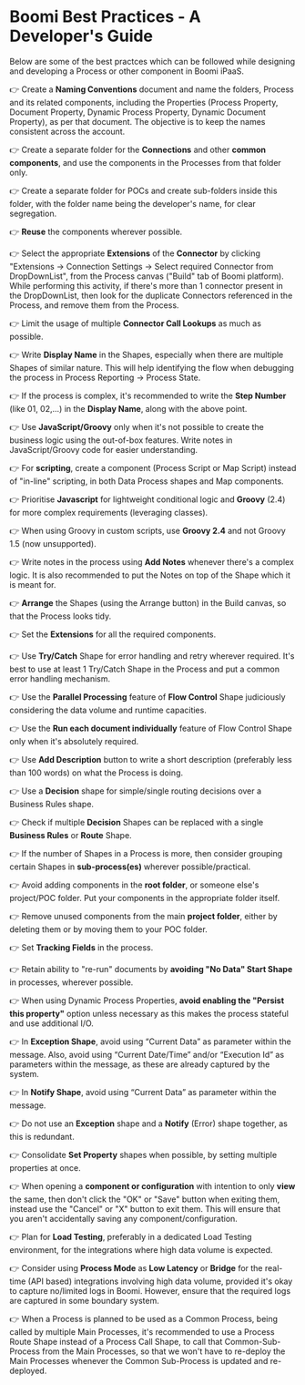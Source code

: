 # Boomi Best Practices - A Developer's Guide
Below are some of the best practces which can be followed while designing and developing a Process or other component in Boomi iPaaS.

:point_right: Create a **Naming Conventions** document and name the folders, Process and its related components, including the Properties (Process Property, Document Property, Dynamic Process Property, Dynamic Document Property), as per that document. The objective is to keep the names consistent across the account.

:point_right: Create a separate folder for the **Connections** and other **common components**, and use the components in the Processes from that folder only.

:point_right: Create a separate folder for POCs and create sub-folders inside this folder, with the folder name being the developer's name, for clear segregation.

:point_right: **Reuse** the components wherever possible.

:point_right: Select the appropriate **Extensions** of the **Connector** by clicking "Extensions → Connection Settings → Select required Connector from DropDownList", from the Process canvas ("Build" tab of Boomi platform).
While performing this activity, if there's more than 1 connector present in the DropDownList, then look for the duplicate Connectors referenced in the Process, and remove them from the Process.

:point_right: Limit the usage of multiple **Connector Call Lookups** as much as possible. 

:point_right: Write **Display Name** in the Shapes, especially when there are multiple Shapes of similar nature. This will help identifying the flow when debugging the process in Process Reporting → Process State. 

:point_right: If the process is complex, it's recommended to write the **Step Number** (like 01, 02,...) in the **Display Name**, along with the above point.

:point_right: Use **JavaScript/Groovy** only when it's not possible to create the business logic using the out-of-box features. Write notes in JavaScript/Groovy code for easier understanding.

:point_right: For **scripting**, create a component (Process Script or Map Script) instead of "in-line" scripting, in both Data Process shapes and Map components.

:point_right: Prioritise **Javascript** for lightweight conditional logic and **Groovy** (2.4) for more complex requirements (leveraging classes).

:point_right: When using Groovy in custom scripts, use **Groovy 2.4** and not Groovy 1.5 (now unsupported).

:point_right: Write notes in the process using **Add Notes** whenever there's a complex logic. It is also recommended to put the Notes on top of the Shape which it is meant for.

:point_right: **Arrange** the Shapes (using the Arrange button) in the Build canvas, so that the Process looks tidy.

:point_right: Set the **Extensions** for all the required components.

:point_right: Use **Try/Catch** Shape for error handling and retry wherever required. It's best to use at least 1 Try/Catch Shape in the Process and put a common error handling mechanism.

:point_right: Use the **Parallel Processing** feature of **Flow Control** Shape judiciously considering the data volume and runtime capacities.

:point_right: Use the **Run each document individually** feature of Flow Control Shape only when it's absolutely required.

:point_right: Use **Add Description** button to write a short description (preferably less than 100 words) on what the Process is doing.

:point_right: Use a **Decision** shape for simple/single routing decisions over a Business Rules shape.

:point_right: Check if multiple **Decision** Shapes can be replaced with a single **Business Rules** or **Route** Shape.

:point_right: If the number of Shapes in a Process is more, then consider grouping certain Shapes in **sub-process(es)** wherever possible/practical.

:point_right: Avoid adding components in the **root folder**, or someone else's project/POC folder. Put your components in the appropriate folder itself. 

:point_right: Remove unused components from the main **project folder**, either by deleting them or by moving them to your POC folder.

:point_right: Set **Tracking Fields** in the process.

:point_right: Retain ability to "re-run" documents by **avoiding "No Data" Start Shape** in processes, wherever possible.

:point_right: When using Dynamic Process Properties, **avoid enabling the "Persist this property"** option unless necessary as this makes the process stateful and use additional I/O.

:point_right: In **Exception Shape**, avoid using “Current Data” as parameter within the message. Also, avoid using “Current Date/Time” and/or “Execution Id” as parameters within the message, as these are already captured by the system.

:point_right: In **Notify Shape**, avoid using “Current Data” as parameter within the message.

:point_right: Do not use an **Exception** shape and a **Notify** (Error) shape together, as this is redundant.

:point_right: Consolidate **Set Property** shapes when possible, by setting multiple properties at once.

:point_right: When opening a **component or configuration** with intention to only **view** the same, then don't click the "OK" or "Save" button when exiting them, instead use the "Cancel" or "X" button to exit them. This will ensure that you aren't accidentally saving any component/configuration.

:point_right: Plan for **Load Testing**, preferably in a dedicated Load Testing environment, for the integrations where high data volume is expected.

:point_right: Consider using **Process Mode** as **Low Latency** or **Bridge** for the real-time (API based) integrations involving high data volume, provided it's okay to capture no/limited logs in Boomi. However, ensure that the required logs are captured in some boundary system.

:point_right: When a Process is planned to be used as a Common Process, being called by multiple Main Processes, it's recommended to use a Process Route Shape instead of a Process Call Shape, to call that Common-Sub-Process from the Main Processes, so that we won't have to re-deploy the Main Processes whenever the Common Sub-Process is updated and re-deployed.
